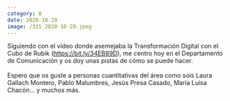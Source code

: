 ```yaml
--- 
category: B 
date: 2020-10-29 
image: /315_2020-10-29.jpeg 
--- 
```


Siguiendo con el vídeo donde asemejaba la Transformación Digital con el Cubo de Rubik (https://bit.ly/34EB89D), me centro hoy en el Departamento de Comunicación y os doy unas pistas de cómo se puede hacer. <br><br>Espero que os guste a personas cuantitativas del área como sois Laura Gallach Montero, Pablo Malumbres, Jesùs Presa Casado, María Luisa Chacón... y muchos más. 